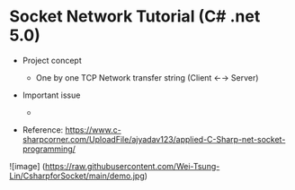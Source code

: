 # Socket Network Tutorial (C# .net 5.0)

* Project concept

  *  One by one TCP Network transfer string  (Client ←→ Server)

* Important issue

  *  

* Reference: https://www.c-sharpcorner.com/UploadFile/ajyadav123/applied-C-Sharp-net-socket-programming/

![image] (https://raw.githubusercontent.com/Wei-Tsung-Lin/CsharpforSocket/main/demo.jpg)
